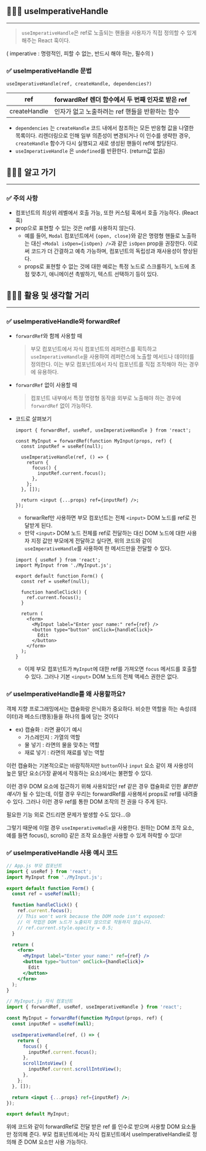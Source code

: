 ## 🧑🏻‍💻 useImperativeHandle

---

> `useImperativeHandle`은 ref로 노출되는 핸들을 사용자가 직접 정의할 수 있게 해주는 React 훅이다.
> 

( imperative : 명령적인, 피할 수 없는,  반드시 해야 하는, 필수의 )

### ✅ useImperativeHandle 문법

```tsx
useImperativeHandle(ref, createHandle, dependencies?)
```

| ref | forwardRef 렌더 함수에서 두 번째 인자로 받은 ref  |
| --- | --- |
| createHandle  | 인자가 없고 노출하려는 ref 핸들을 반환하는 함수 |
- `dependencies` 는 `createHandle` 코드 내에서 참조하는 모든 반응형 값을 나열한 목록이다. 리렌더링으로 인해 일부 의존성이 변경되거나 이 인수를 생략한 경우, `createHandle` 함수가 다시 실행되고 새로 생성된 핸들이 ref에 할당된다.
- `useImperativeHandle` 은 `undefined`를 반환한다. (return값 없음)

## 🧑🏻‍💻 알고 가기

---

### ✅ 주의 사항

- 컴포넌트의 최상위 레벨에서 호출 가능, 또한 커스텀 훅에서 호출 가능하다. (React 훅)
- prop으로 표현할 수 있는 것은 ref를 사용하지 않는다.
    - 예를 들어, `Modal` 컴포넌트에서 `{open, close}`와 같은 명령형 핸들로 노출하는 대신 `<Modal isOpen={isOpen} />`과 같은 `isOpen` prop을 권장한다. 이로써 코드가 더 간결하고 예측 가능하며, 컴포넌트의 독립성과 재사용성이 향상된다.
    - props로 표현할 수 없는 것에 대한 예로는 특정 노드로 스크롤하기, 노드에 초점 맞추기, 애니메이션 촉발하기, 텍스트 선택하기 등이 있다.

## 🧑🏻‍💻 활용 및 생각할 거리

---

### ✅ useImperativeHandle와 forwardRef

- `forwardRef`와 함께 사용할 때
    
    > 부모 컴포넌트에서 자식 컴포넌트의 레퍼런스를 획득하고 `useImperativeHandle`을 사용하여 레퍼런스에 노출할 메서드나 데이터를 정의한다. 이는 부모 컴포넌트에서 자식 컴포넌트를 직접 조작해야 하는 경우에 유용하다.
    > 
- `forwardRef` 없이 사용할 때
    
    > 컴포넌트 내부에서 특정 명령형 동작을 외부로 노출해야 하는 경우에 `forwardRef` 없이 가능하다.
    > 
    
- 코드로 살펴보기
    
    ```tsx
    import { forwardRef, useRef, useImperativeHandle } from 'react';
    
    const MyInput = forwardRef(function MyInput(props, ref) {
      const inputRef = useRef(null);
    
      useImperativeHandle(ref, () => {
        return {
          focus() {
            inputRef.current.focus();
          },
        };
      }, []);
    
      return <input {...props} ref={inputRef} />;
    });
    ```
    
    - forwarRef만 사용하면 부모 컴포넌트는 전체 `<input>` DOM 노드를 ref로 전달받게 된다.
    - 만약 `<input>` DOM 노드 전체를 ref로 전달하는 대신 DOM 노드에 대한 사용자 지정 값만 부모에게 전달하고 싶다면, 위의 코드와 같이 `useImperativeHandle`를 사용하여 한 메서드만을 전달할 수 있다.
    
    ```tsx
    import { useRef } from 'react';
    import MyInput from './MyInput.js';
    
    export default function Form() {
      const ref = useRef(null);
    
      function handleClick() {
        ref.current.focus();
      }
    
      return (
        <form>
          <MyInput label="Enter your name:" ref={ref} />
          <button type="button" onClick={handleClick}>
            Edit
          </button>
        </form>
      );
    }
    ```
    
    - 이제 부모 컴포넌트가 `MyInput`에 대한 ref를 가져오면 `focus` 메서드를 호출할 수 있다. 그러나 기본 `<input>` DOM 노드의 전체 액세스 권한은 없다.

### ✅ useImperativeHandle를 왜 사용할까요?

객체 지향 프로그래밍에서는 캡슐화랑 은닉화가 중요하다. 비슷한 역할을 하는 속성(데이터)과 메소드(행동)들을 하나의 틀에 담는 것이다

- ex) 캡슐화 : 라면 끓이기 예시
    - 가스레인지 : 가열의 역할
    - 물 넣기 : 라면의 물을 맞추는 역할
    - 재료 넣기 : 라면의 재료를 넣는 역할

이런 캡슐화는 기본적으로는 바람직하지만 `button`이나 `input` 요소 같이 재 사용성이 높은 말단 요소(가장 끝에서 작동하는 요소)에서는 불편할 수 있다.

이런 경우 DOM 요소에 접근하기 위해 사용되었던 ref 같은 경우 캡슐화로 인한 *불편한 예시*가 될 수 있는데, 이럴 경우 우리는 forwardRef를 사용해서 props로 ref를 내려줄 수 있다. 그러나 이런 경우 ref를 통한 DOM 조작의 전 권을 다 주게 된다.

필요한 기능 외로 건드리면 문제가 발생할 수도 있다…😢

그렇기 때문에 이럴 경우 `useImperativeHadle`을 사용한다. 원하는 DOM 조작 요소, 예를 들면 focus(), scroll() 같은 조작 요소들만 사용할 수 있게 허락할 수 있다!

### ✅ useImperativeHandle 사용 예시 코드

```jsx
// App.js 부모 컴포넌트
import { useRef } from 'react';
import MyInput from './MyInput.js';

export default function Form() {
  const ref = useRef(null);

  function handleClick() {
    ref.current.focus();
    // This won't work because the DOM node isn't exposed:
    // 이 작업은 DOM 노드가 노출되지 않으므로 작동하지 않습니다.
    // ref.current.style.opacity = 0.5;
  }

  return (
    <form>
      <MyInput label="Enter your name:" ref={ref} />
      <button type="button" onClick={handleClick}>
        Edit
      </button>
    </form>
  );
}

// MyInput.js 자식 컴포넌트
import { forwardRef, useRef, useImperativeHandle } from 'react';

const MyInput = forwardRef(function MyInput(props, ref) {
  const inputRef = useRef(null);

  useImperativeHandle(ref, () => {
    return {
      focus() {
        inputRef.current.focus();
      },
      scrollIntoView() {
        inputRef.current.scrollIntoView();
      },
    };
  }, []);

  return <input {...props} ref={inputRef} />;
});

export default MyInput;
```

위에 코드와 같이 forwardRef로 전달 받은 ref 를 인수로 받으며 사용할 DOM 요소들만 정의해 준다. 부모 컴포넌트에서는 자식 컴포넌트에서 useImperativeHandle로 정의해 준 DOM 요소만 사용 가능하다.